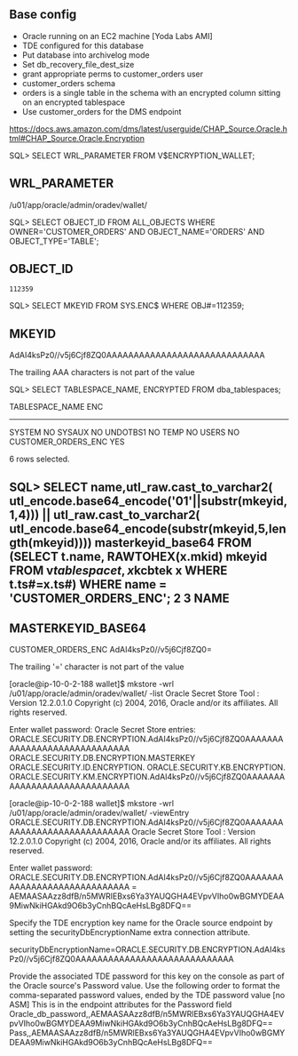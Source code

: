 ## Base config
- Oracle running on an EC2 machine [Yoda Labs AMI]
- TDE configured for this database
- Put database into archivelog mode
- Set db_recovery_file_dest_size
- grant appropriate perms to customer_orders user
- customer_orders schema
- orders is a single table in the schema with an encrypted column sitting on an encrypted tablespace
- Use customer_orders for the DMS endpoint


https://docs.aws.amazon.com/dms/latest/userguide/CHAP_Source.Oracle.html#CHAP_Source.Oracle.Encryption

SQL> SELECT WRL_PARAMETER FROM V$ENCRYPTION_WALLET;

WRL_PARAMETER
--------------------------------------------------------------------------------
/u01/app/oracle/admin/oradev/wallet/


SQL> SELECT OBJECT_ID FROM ALL_OBJECTS WHERE OWNER='CUSTOMER_ORDERS' AND OBJECT_NAME='ORDERS' AND OBJECT_TYPE='TABLE';

 OBJECT_ID
----------
    112359

SQL> SELECT MKEYID FROM SYS.ENC$ WHERE OBJ#=112359;

MKEYID
----------------------------------------------------------------
AdAI4ksPz0//v5j6Cjf8ZQ0AAAAAAAAAAAAAAAAAAAAAAAAAAAAA

The trailing AAA characters is not part of the value

SQL> SELECT TABLESPACE_NAME, ENCRYPTED FROM dba_tablespaces;

TABLESPACE_NAME                ENC
------------------------------ ---
SYSTEM                         NO
SYSAUX                         NO
UNDOTBS1                       NO
TEMP                           NO
USERS                          NO
CUSTOMER_ORDERS_ENC            YES

6 rows selected.

SQL> SELECT name,utl_raw.cast_to_varchar2( utl_encode.base64_encode('01'||substr(mkeyid,1,4))) || utl_raw.cast_to_varchar2( utl_encode.base64_encode(substr(mkeyid,5,length(mkeyid)))) masterkeyid_base64
FROM (SELECT t.name, RAWTOHEX(x.mkid) mkeyid FROM v$tablespace t, x$kcbtek x WHERE t.ts#=x.ts#)
WHERE name = 'CUSTOMER_ORDERS_ENC';
  2    3
NAME
------------------------------
MASTERKEYID_BASE64
--------------------------------------------------------------------------------
CUSTOMER_ORDERS_ENC
AdAI4ksPz0//v5j6Cjf8ZQ0=

The trailing '=' character is not part of the value

[oracle@ip-10-0-2-188 wallet]$ mkstore -wrl /u01/app/oracle/admin/oradev/wallet/  -list
Oracle Secret Store Tool : Version 12.2.0.1.0
Copyright (c) 2004, 2016, Oracle and/or its affiliates. All rights reserved.

Enter wallet password:
Oracle Secret Store entries:
ORACLE.SECURITY.DB.ENCRYPTION.AdAI4ksPz0//v5j6Cjf8ZQ0AAAAAAAAAAAAAAAAAAAAAAAAAAAAA
ORACLE.SECURITY.DB.ENCRYPTION.MASTERKEY
ORACLE.SECURITY.ID.ENCRYPTION.
ORACLE.SECURITY.KB.ENCRYPTION.
ORACLE.SECURITY.KM.ENCRYPTION.AdAI4ksPz0//v5j6Cjf8ZQ0AAAAAAAAAAAAAAAAAAAAAAAAAAAAA

[oracle@ip-10-0-2-188 wallet]$ mkstore -wrl /u01/app/oracle/admin/oradev/wallet/  -viewEntry ORACLE.SECURITY.DB.ENCRYPTION.AdAI4ksPz0//v5j6Cjf8ZQ0AAAAAAAAAAAAAAAAAAAAAAAAAAAAA
Oracle Secret Store Tool : Version 12.2.0.1.0
Copyright (c) 2004, 2016, Oracle and/or its affiliates. All rights reserved.

Enter wallet password:
ORACLE.SECURITY.DB.ENCRYPTION.AdAI4ksPz0//v5j6Cjf8ZQ0AAAAAAAAAAAAAAAAAAAAAAAAAAAAA = AEMAASAAzz8dfB/n5MWRlEBxs6Ya3YAUQGHA4EVpvVIho0wBGMYDEAA9MiwNkiHGAkd9O6b3yCnhBQcAeHsLBg8DFQ==

Specify the TDE encryption key name for the Oracle source endpoint by setting the securityDbEncryptionName extra connection attribute.

securityDbEncryptionName=ORACLE.SECURITY.DB.ENCRYPTION.AdAI4ksPz0//v5j6Cjf8ZQ0AAAAAAAAAAAAAAAAAAAAAAAAAAAAA

Provide the associated TDE password for this key on the console as part of the Oracle source's Password value. Use the following order to format the comma-separated password values, ended by the TDE password value [no ASM]
This is in the endpoint attributes for the Password field
Oracle_db_password,,AEMAASAAzz8dfB/n5MWRlEBxs6Ya3YAUQGHA4EVpvVIho0wBGMYDEAA9MiwNkiHGAkd9O6b3yCnhBQcAeHsLBg8DFQ==
Pass,,AEMAASAAzz8dfB/n5MWRlEBxs6Ya3YAUQGHA4EVpvVIho0wBGMYDEAA9MiwNkiHGAkd9O6b3yCnhBQcAeHsLBg8DFQ==


